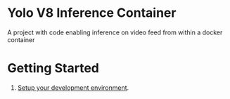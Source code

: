 # Yolo V8 Inference Container

A project with code enabling inference on video feed from within a docker container

# Getting Started

1. [Setup your development environment](./docs/setting_up_the_environment.md).
